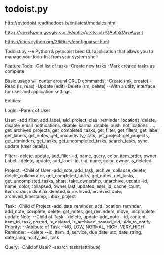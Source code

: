 # todoist.py
http://pytodoist.readthedocs.io/en/latest/modules.html

https://developers.google.com/identity/protocols/OAuth2UserAgent

https://docs.python.org/3/library/configparser.html


Todoist.py
--A Python & pytodoist bred CLI application that allows you to manage 
your todo-list from your system shell.

Feature Todo:
-Get list of tasks
-Create new tasks
-Mark created tasks as complete

Basic usage will center around CRUD commands:
-Create (mk, create)
-Read (ls, read)
-Update (edit)
-Delete (rm, delete)
--With a utility interface for user and application settings.

Entities:

Login:
-Parent of User


User:
-add_filter, add_label, add_project, clear_reminder_locations, delete,
disable_email_notifications, disable_karma, disable_push_notifications,
..., get_archived_projects, get_completed_tasks, get_filter, 
get_filters, get_label, get_labels, get_notes, get_productivity_stats, 
get_project, get_projects, get_reminders, get_tasks, 
get_uncompleted_tasks, search_tasks, sync, update (user details), 


Filter:
-delete, update, add_filter
-id, name, query, color, item_order, owner
Label:
-delete, update, add_label
-id, uid, name, color, owner, is_deleted

Project:
-Child of User
-add_note, add_task, archive, collapse, delete, delete_collaborator,
get_completed_tasks, get_notes, get_tasks, get_uncompleted_tasks, share,
take_ownership, unarchive, update
-id, name, color, collapsed, owner, last_updated, user_id, cache_count,
item_order, indent, is_deleted, is_archived, archived_date, 
archived_timestamp, inbox_project

Task:
-Child of Project
-add_date_reminder, add_location_reminder, add_note, complete, delete, 
get_notes, get_reminders, move, uncomplete, update
Note:
--Child of Task
--delete, update, add_note
--id, content, item_id, task, posted, is_deleted, is_archived, 
posted_uid, uids_to_notify
Priority:
--Attribute of Task
--NO, LOW, NORMAL, HIGH, VERY_HIGH
Reminder:
--delete
--id, item_id, service, due_date_utc, date_string, date_lang, notify_uid
, task


Query:
-Child of User?
-search_tasks(attribute)
